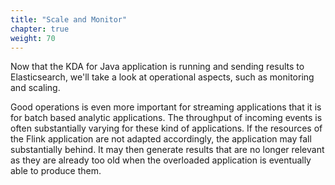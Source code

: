 ```yaml
---
title: "Scale and Monitor"
chapter: true
weight: 70
---
```


Now that the KDA for Java application is running and sending results to Elasticsearch, we'll take a look at operational aspects, such as monitoring and scaling.

Good operations is even more important for streaming applications that it is for batch based analytic applications. The throughput of incoming events is often substantially varying for these kind of applications. If the resources of the Flink application are not adapted accordingly, the application may fall substantially behind. It may then generate results that are no longer relevant as they are already too old when the overloaded application is eventually able to produce them.

